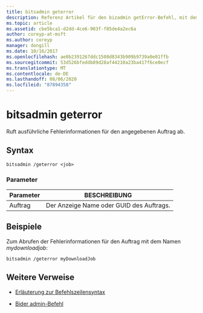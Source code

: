 ```yaml
---
title: bitsadmin geterror
description: Referenz Artikel für den bizadmin getError-Befehl, mit dem ausführliche Fehlerinformationen für den angegebenen Auftrag abgerufen werden.
ms.topic: article
ms.assetid: cbe5bca1-d2dd-4ce6-903f-f85de4a2ec6a
author: coreyp-at-msft
ms.author: coreyp
manager: dongill
ms.date: 10/16/2017
ms.openlocfilehash: ae0b2391267ddc1508d8343b909b9739a0e01ffb
ms.sourcegitcommit: 53d526bfeddb89d28af44210a23ba417f6ce0ecf
ms.translationtype: MT
ms.contentlocale: de-DE
ms.lasthandoff: 08/06/2020
ms.locfileid: "87894358"
---
```

# <a name="bitsadmin-geterror"></a>bitsadmin geterror

Ruft ausführliche Fehlerinformationen für den angegebenen Auftrag ab.

## <a name="syntax"></a>Syntax

```
bitsadmin /geterror <job>
```

### <a name="parameters"></a>Parameter

| Parameter | BESCHREIBUNG |
| -------------- | -------------- |
| Auftrag | Der Anzeige Name oder GUID des Auftrags. |

## <a name="examples"></a>Beispiele

Zum Abrufen der Fehlerinformationen für den Auftrag mit dem Namen *mydownloadjob*:

```
bitsadmin /geterror myDownloadJob
```

## <a name="additional-references"></a>Weitere Verweise

- [Erläuterung zur Befehlszeilensyntax](command-line-syntax-key.md)

- [Bider admin-Befehl](bitsadmin.md)
